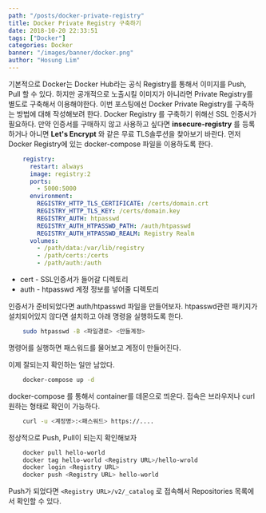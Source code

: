```yaml
---
path: "/posts/docker-private-registry"
title: Docker Private Registry 구축하기
date: 2018-10-20 22:33:51
tags: ["Docker"]
categories: Docker
banner: "/images/banner/docker.png"
author: "Hosung Lim"
---
```

기본적으로 Docker는 Docker Hub라는 공식 Registry를 통해서 이미지를 Push, Pull 할 수 있다.
하지만 공개적으로 노출시킬 이미지가 아니라면 Private Registry를 별도로 구축해서 이용해야한다.
이번 포스팅에선 Docker Private Registry를 구축하는 방법에 대해 작성해보려 한다.
Docker Registry 를 구축하기 위해선 SSL 인증서가 필요하다.
만약 인증서를 구매하지 않고 사용하고 싶다면 **insecure-registry** 를 등록하거나 아니면 **Let's Encrypt** 와 같은 무료 TLS솔루션을 찾아보기 바란다.
먼저 Docker Registry에 있는 docker-compose 파일을 이용하도록 한다.

```yaml
    registry:
      restart: always
      image: registry:2
      ports:
        - 5000:5000
      environment:
        REGISTRY_HTTP_TLS_CERTIFICATE: /certs/domain.crt
        REGISTRY_HTTP_TLS_KEY: /certs/domain.key
        REGISTRY_AUTH: htpasswd
        REGISTRY_AUTH_HTPASSWD_PATH: /auth/htpasswd
        REGISTRY_AUTH_HTPASSWD_REALM: Registry Realm
      volumes:
        - /path/data:/var/lib/registry
        - /path/certs:/certs
        - /path/auth:/auth
```

- cert - SSL인증서가 들어갈 디렉토리
- auth - htpasswd 계정 정보를 넣어줄 디렉토리

인증서가 준비되었다면 auth/htpasswd 파일을 만들어보자.
htpasswd관련 패키지가 설치되어있지 않다면 설치하고 아래 명령을 실행하도록 한다.

```bash
    sudo htpasswd -B <파일경로> <만들계정>
```
명령어를 실행하면 패스워드를 물어보고 계정이 만들어진다.

이제 잘되는지 확인하는 일만 남았다.

```bash
    docker-compose up -d
```
docker-compose 를 통해서 container를 데몬으로 띄운다.
접속은 브라우저나 curl 원하는 형태로 확인이 가능하다.

```bash
    curl -u <계정명>:<패스워드> https://....
```

정상적으로 Push, Pull이 되는지 확인해보자

```bash
    docker pull hello-world
    docker tag hello-world <Registry URL>/hello-wrold
    docker login <Registry URL>
    docker push <Registry URL> hello-world
```

Push가 되었다면 `<Registry URL>/v2/_catalog` 로 접속해서 Repositories 목록에서 확인할 수 있다.
